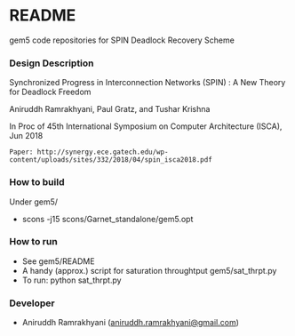 # README #

gem5 code repositories for SPIN Deadlock Recovery Scheme

### Design Description ###
Synchronized Progress in Interconnection Networks (SPIN) : A New Theory for Deadlock Freedom

Aniruddh Ramrakhyani, Paul Gratz, and Tushar Krishna

In Proc of 45th International Symposium on Computer Architecture (ISCA), Jun 2018

	Paper: http://synergy.ece.gatech.edu/wp-content/uploads/sites/332/2018/04/spin_isca2018.pdf


### How to build ###
Under gem5/
* scons -j15 scons/Garnet_standalone/gem5.opt

### How to run ###

* See gem5/README
* A handy (approx.) script for saturation throughtput gem5/sat_thrpt.py
* To run: python sat_thrpt.py

### Developer ###

* Aniruddh Ramrakhyani (aniruddh.ramrakhyani@gmail.com)
